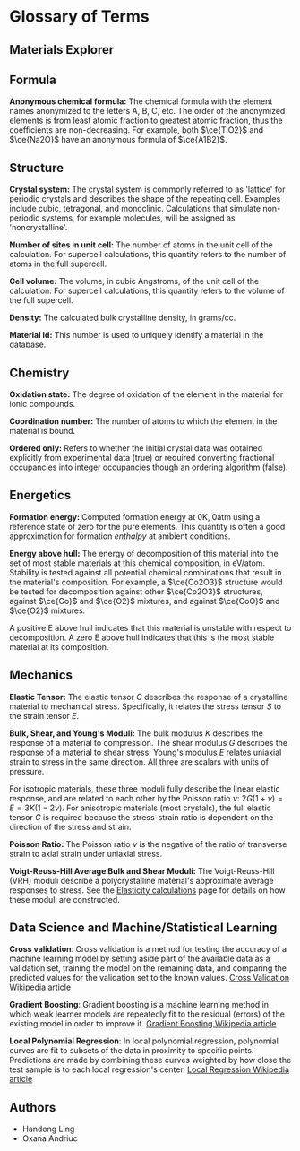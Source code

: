 # Glossary of Terms

## Materials Explorer

## Formula

**Anonymous chemical formula:**
The chemical formula with the element names anonymized to the letters A, B, C, etc.
The order of the anonymized elements is from least atomic fraction to greatest atomic fraction, thus the coefficients are non-decreasing.
For example, both $\ce{TiO2}$ and $\ce{Na2O}$ have an anonymous formula of $\ce{A1B2}$.

## Structure

**Crystal system:**
The crystal system is commonly referred to as 'lattice' for periodic crystals and describes the shape of the repeating cell.
Examples include cubic, tetragonal, and monoclinic.
Calculations that simulate non-periodic systems, for example molecules, will be assigned as 'noncrystalline'.

**Number of sites in unit cell:**
The number of atoms in the unit cell of the calculation.
For supercell calculations, this quantity refers to the number of atoms in the full supercell.

**Cell volume:**
The volume, in cubic Angstroms, of the unit cell of the calculation.
For supercell calculations, this quantity refers to the volume of the full supercell.

**Density:**
The calculated bulk crystalline density, in grams/cc.

**Material id:**
This number is used to uniquely identify a material in the database.

## Chemistry

**Oxidation state:**
The degree of oxidation of the element in the material for ionic compounds.

**Coordination number:**
The number of atoms to which the element in the material is bound.

**Ordered only:**
Refers to whether the initial crystal data was obtained explicitly from experimental data (true) or required converting fractional occupancies into integer occupancies though an ordering algorithm (false).

## Energetics

**Formation energy:**
Computed formation energy at 0K, 0atm using a reference state of zero for the pure elements.
This quantity is often a good approximation for formation _enthalpy_ at ambient conditions.

**Energy above hull:**
The energy of decomposition of this material into the set of most stable materials at this chemical composition, in eV/atom.
Stability is tested against all potential chemical combinations that result in the material's composition.
For example, a $\ce{Co2O3}$ structure would be tested for decomposition against other $\ce{Co2O3}$ structures, against $\ce{Co}$ and $\ce{O2}$ mixtures, and against $\ce{CoO}$ and $\ce{O2}$ mixtures.

A positive E above hull indicates that this material is unstable with respect to decomposition.
A zero E above hull indicates that this is the most stable material at its composition.

## Mechanics

**Elastic Tensor:**
The elastic tensor $C$ describes the response of a crystalline material to mechanical stress.
Specifically, it relates the stress tensor $S$ to the strain tensor $E$.

**Bulk, Shear, and Young's Moduli:**
The bulk modulus $K$ describes the response of a material to compression.
The shear modulus $G$ describes the response of a material to shear stress.
Young's modulus $E$ relates uniaxial strain to stress in the same direction.
All three are scalars with units of pressure.

For isotropic materials, these three moduli fully describe the linear elastic response, and are related to each other by the Poisson ratio $\nu$: $2G(1+\nu)=E=3K(1-2\nu)$.
For anisotropic materials (most crystals), the full elastic tensor $C$ is required because the stress-strain ratio is dependent on the direction of the stress and strain.

**Poisson Ratio:**
The Poisson ratio $\nu$ is the negative of the ratio of transverse strain to axial strain under uniaxial stress.

**Voigt-Reuss-Hill Average Bulk and Shear Moduli:**
The Voigt-Reuss-Hill (VRH) moduli describe a polycrystalline material's approximate average responses to stress.
See the [Elasticity calculations](/methodology/elasticity) page for details on how these moduli are constructed.

## Data Science and Machine/Statistical Learning

**Cross validation**:
Cross validation is a method for testing the accuracy of a machine learning model by setting aside part of the available data as a validation set, training the model on the remaining data, and comparing the predicted values for the validation set to the known values.
[Cross Validation Wikipedia article](<https://en.wikipedia.org/wiki/Cross-validation_(statistics)>)

**Gradient Boosting**:
Gradient boosting is a machine learning method in which weak learner models are repeatedly fit to the residual (errors) of the existing model in order to improve it.
[Gradient Boosting Wikipedia article](https://en.wikipedia.org/wiki/Gradient_boosting)

**Local Polynomial Regression**:
In local polynomial regression, polynomial curves are fit to subsets of the data in proximity to specific points.
Predictions are made by combining these curves weighted by how close the test sample is to each local regression's center.
[Local Regression Wikipedia article](https://en.wikipedia.org/wiki/Local_regression)

## Authors

- Handong Ling
- Oxana Andriuc
